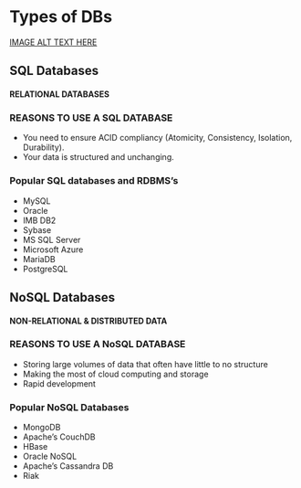 # Types of DBs


[IMAGE ALT TEXT HERE](https://cdn-images-1.medium.com/max/499/0*GQE0-Nd5BYBp9G90.jpg)

## SQL Databases
#### RELATIONAL DATABASES
### REASONS TO USE A SQL DATABASE
- You need to ensure ACID compliancy (Atomicity, Consistency, Isolation, Durability).
- Your data is structured and unchanging.

### Popular SQL databases and RDBMS’s

- MySQL
- Oracle
- IMB DB2
- Sybase
- MS SQL Server
- Microsoft Azure
- MariaDB
- PostgreSQL

## NoSQL Databases

#### NON-RELATIONAL & DISTRIBUTED DATA

### REASONS TO USE A NoSQL DATABASE
- Storing large volumes of data that often have little to no structure
- Making the most of cloud computing and storage
- Rapid development

### Popular NoSQL Databases
- MongoDB
- Apache’s CouchDB
- HBase
- Oracle NoSQL
- Apache’s Cassandra DB
- Riak
